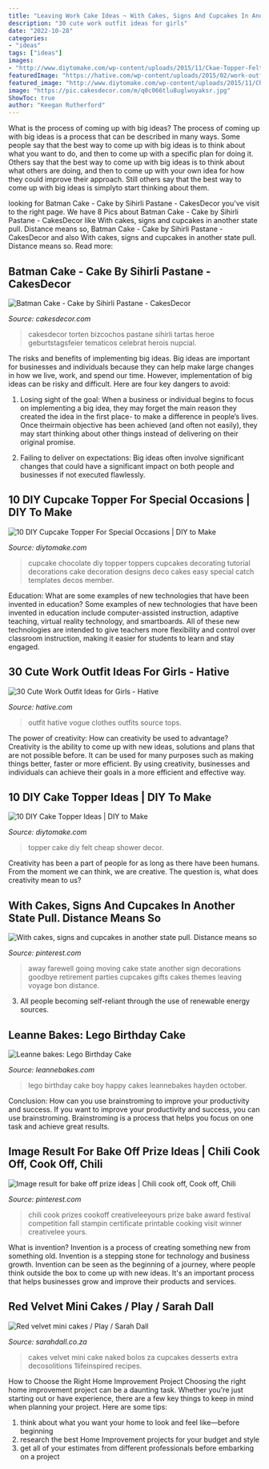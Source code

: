 ```yaml
---
title: "Leaving Work Cake Ideas ~ With Cakes, Signs And Cupcakes In Another State Pull. Distance Means So"
description: "30 cute work outfit ideas for girls"
date: "2022-10-28"
categories:
- "ideas"
tags: ["ideas"]
images:
- "http://www.diytomake.com/wp-content/uploads/2015/11/Ckae-Topper-Felt.jpg"
featuredImage: "https://hative.com/wp-content/uploads/2015/02/work-outfit-ideas/26-cute-work-outfit-ideas-for-girls.jpg"
featured_image: "http://www.diytomake.com/wp-content/uploads/2015/11/Chocolate-DIY-CUpcake-topper.jpg"
image: "https://pic.cakesdecor.com/m/q0c066tlu8uglwoyaksr.jpg"
ShowToc: true
author: "Keegan Rutherford"
---
```



What is the process of coming up with big ideas?
The process of coming up with big ideas is a process that can be described in many ways. Some people say that the best way to come up with big ideas is to think about what you want to do, and then to come up with a specific plan for doing it. Others say that the best way to come up with big ideas is to think about what others are doing, and then to come up with your own idea for how they could improve their approach. Still others say that the best way to come up with big ideas is simplyto start thinking about them.

	

		
looking for Batman Cake - Cake by Sihirli Pastane - CakesDecor you've visit to the right page. We have 8 Pics about Batman Cake - Cake by Sihirli Pastane - CakesDecor like With cakes, signs and cupcakes in another state pull. Distance means so, Batman Cake - Cake by Sihirli Pastane - CakesDecor and also With cakes, signs and cupcakes in another state pull. Distance means so. Read more:
		
    
## Batman Cake - Cake By Sihirli Pastane - CakesDecor

<img loading=lazy src="https://pic.cakesdecor.com/m/q0c066tlu8uglwoyaksr.jpg" onerror="this.onerror=null;this.src='https://tse3.mm.bing.net/th?id=OIP.zgjFv2PjG7WFCiP5A7kVBwHaL4&amp;pid=15.1';" alt="Batman Cake - Cake by Sihirli Pastane - CakesDecor">

_Source: cakesdecor.com_

>cakesdecor torten bizcochos pastane sihirli tartas heroe geburtstagsfeier tematicos celebrat herois nupcial. 

	

The risks and benefits of implementing big ideas.
Big ideas are important for businesses and individuals because they can help make large changes in how we live, work, and spend our time. However, implementation of big ideas can be risky and difficult. Here are four key dangers to avoid:
1. Losing sight of the goal: When a business or individual begins to focus on implementing a big idea, they may forget the main reason they created the idea in the first place- to make a difference in people’s lives. Once theirmain objective has been achieved (and often not easily), they may start thinking about other things instead of delivering on their original promise.

2. Failing to deliver on expectations: Big ideas often involve significant changes that could have a significant impact on both people and businesses if not executed flawlessly.

    
## 10 DIY Cupcake Topper For Special Occasions | DIY To Make

<img loading=lazy src="http://www.diytomake.com/wp-content/uploads/2015/11/Chocolate-DIY-CUpcake-topper.jpg" onerror="this.onerror=null;this.src='https://tse1.mm.bing.net/th?id=OIP.ZgOnTy3aEGRXq6_Ui6AGLQHaJ3&amp;pid=15.1';" alt="10 DIY Cupcake Topper For Special Occasions | DIY to Make">

_Source: diytomake.com_

>cupcake chocolate diy topper toppers cupcakes decorating tutorial decorations cake decoration designs deco cakes easy special catch templates decos member. 

	

Education: What are some examples of new technologies that have been invented in education?
Some examples of new technologies that have been invented in education include computer-assisted instruction, adaptive teaching, virtual reality technology, and smartboards. All of these new technologies are intended to give teachers more flexibility and control over classroom instruction, making it easier for students to learn and stay engaged.

    
## 30 Cute Work Outfit Ideas For Girls - Hative

<img loading=lazy src="https://hative.com/wp-content/uploads/2015/02/work-outfit-ideas/26-cute-work-outfit-ideas-for-girls.jpg" onerror="this.onerror=null;this.src='https://tse3.mm.bing.net/th?id=OIP.MdatkZ-So3EzP9xRRheOlAHaQ7&amp;pid=15.1';" alt="30 Cute Work Outfit Ideas for Girls - Hative">

_Source: hative.com_

>outfit hative vogue clothes outfits source tops. 

	

The power of creativity: How can creativity be used to advantage?
Creativity is the ability to come up with new ideas, solutions and plans that are not possible before. It can be used for many purposes such as making things better, faster or more efficient. By using creativity, businesses and individuals can achieve their goals in a more efficient and effective way.

    
## 10 DIY Cake Topper Ideas | DIY To Make

<img loading=lazy src="http://www.diytomake.com/wp-content/uploads/2015/11/Ckae-Topper-Felt.jpg" onerror="this.onerror=null;this.src='https://tse4.mm.bing.net/th?id=OIP.K3mwCwLJlZwzgahqPmQCXgHaLH&amp;pid=15.1';" alt="10 DIY Cake Topper Ideas | DIY to Make">

_Source: diytomake.com_

>topper cake diy felt cheap shower decor. 

	

Creativity has been a part of people for as long as there have been humans. From the moment we can think, we are creative. The question is, what does creativity mean to us?

    
## With Cakes, Signs And Cupcakes In Another State Pull. Distance Means So

<img loading=lazy src="https://i.pinimg.com/736x/96/5d/d4/965dd4eed4dc02d15f81349ae831739d.jpg" onerror="this.onerror=null;this.src='https://tse2.mm.bing.net/th?id=OIP.weM5rCNl3xD-zuUUjh8UIQHaLD&amp;pid=15.1';" alt="With cakes, signs and cupcakes in another state pull. Distance means so">

_Source: pinterest.com_

>away farewell going moving cake state another sign decorations goodbye retirement parties cupcakes gifts cakes themes leaving voyage bon distance. 

	

3. All people becoming self-reliant through the use of renewable energy sources. 

    
## Leanne Bakes: Lego Birthday Cake

<img loading=lazy src="http://2.bp.blogspot.com/-uxmjsYrl9WM/UHtATFS60UI/AAAAAAAABM8/HEYyBU4DZ68/s1600/DSC_0040.jpg" onerror="this.onerror=null;this.src='https://tse3.mm.bing.net/th?id=OIP._obZSPEy6JWvT3a9SJvFlgHaLE&amp;pid=15.1';" alt="Leanne bakes: Lego Birthday Cake">

_Source: leannebakes.com_

>lego birthday cake boy happy cakes leannebakes hayden october. 

	

Conclusion: How can you use brainstroming to improve your productivity and success.
If you want to improve your productivity and success, you can use brainstroming. Brainstroming is a process that helps you focus on one task and achieve great results.

    
## Image Result For Bake Off Prize Ideas | Chili Cook Off, Cook Off, Chili

<img loading=lazy src="https://i.pinimg.com/736x/91/6e/34/916e347e54fc6d6854456a7b715efdbd.jpg" onerror="this.onerror=null;this.src='https://tse4.mm.bing.net/th?id=OIP.JzoOhzalovw1tc_NIJTnpwHaK9&amp;pid=15.1';" alt="Image result for bake off prize ideas | Chili cook off, Cook off, Chili">

_Source: pinterest.com_

>chili cook prizes cookoff creativeleeyours prize bake award festival competition fall stampin certificate printable cooking visit winner creativelee yours. 

	

What is invention?
Invention is a process of creating something new from something old. Invention is a stepping stone for technology and business growth. Invention can be seen as the beginning of a journey, where people think outside the box to come up with new ideas. It's an important process that helps businesses grow and improve their products and services.

    
## Red Velvet Mini Cakes / Play / Sarah Dall

<img loading=lazy src="http://www.sarahdall.co.za/wordpress/wp-content/uploads/2015/01/red-velvet.jpg" onerror="this.onerror=null;this.src='https://tse2.mm.bing.net/th?id=OIP.aYPtaqhwEcSrTk4iGou_2gHaLH&amp;pid=15.1';" alt="Red velvet mini cakes / Play / Sarah Dall">

_Source: sarahdall.co.za_

>cakes velvet mini cake naked bolos za cupcakes desserts extra decosolitions 1lifeinspired recipes. 

	

How to Choose the Right Home Improvement Project
Choosing the right home improvement project can be a daunting task. Whether you're just starting out or have experience, there are a few key things to keep in mind when planning your project. Here are some tips: 
1. think about what you want your home to look and feel like—before beginning
2. research the best Home Improvement projects for your budget and style
3. get all of your estimates from different professionals before embarking on a project

